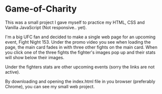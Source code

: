 # Game-of-Charity

This was a small project I gave myself to practice my HTML, CSS and Vanilla JavaScript (Not responsive.. yet).


I'm a big UFC fan and decided to make a single web page for an upcoming event, Fight Night 153.  Under the promo video you see when loading the page, the main card fades in with three other fights on the main card. When you click one of the three fights the fighter's images pop up and their stats will show below their images.


Under the fighters stats are other upcoming events (sorry the links are not active).

By downloading and opening the index.html file in you browser (preferably Chrome), you can see my small web project.
